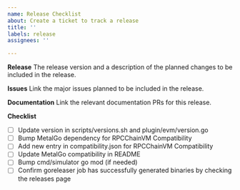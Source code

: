 ```yaml
---
name: Release Checklist
about: Create a ticket to track a release
title: ''
labels: release
assignees: ''

---
```


**Release**
The release version and a description of the planned changes to be included in the release.

**Issues**
Link the major issues planned to be included in the release.

**Documentation**
Link the relevant documentation PRs for this release.

**Checklist**
- [ ] Update version in scripts/versions.sh and plugin/evm/version.go
- [ ] Bump MetalGo dependency for RPCChainVM Compatibility
- [ ] Add new entry in compatibility.json for RPCChainVM Compatibility
- [ ] Update MetalGo compatibility in README
- [ ] Bump cmd/simulator go mod (if needed)
- [ ] Confirm goreleaser job has successfully generated binaries by checking the releases page
